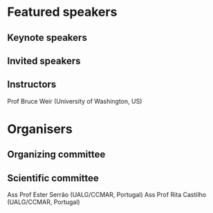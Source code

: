 # Featured speakers

## Keynote speakers


## Invited speakers


## Instructors
Prof Bruce Weir (University of Washington, US)

# Organisers


## Organizing committee


## Scientific committee
Ass Prof Ester Serrão (UALG/CCMAR, Portugal)
Ass Prof Rita Castilho (UALG/CCMAR, Portugal)
